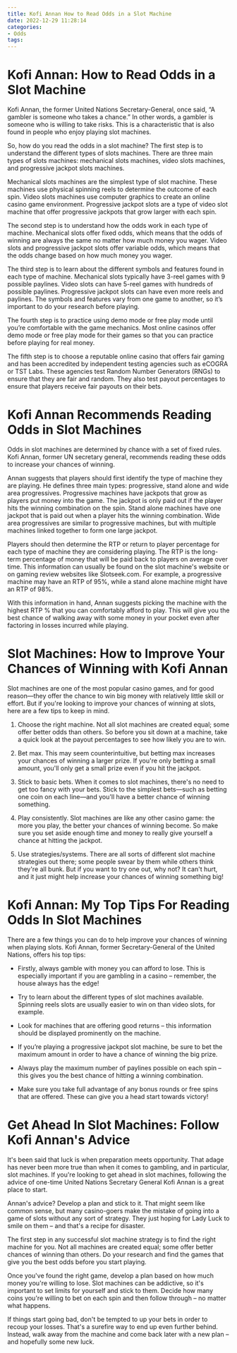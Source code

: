 ```yaml
---
title: Kofi Annan How to Read Odds in a Slot Machine
date: 2022-12-29 11:28:14
categories:
- Odds
tags:
---
```



#  Kofi Annan: How to Read Odds in a Slot Machine

Kofi Annan, the former United Nations Secretary-General, once said, “A gambler is someone who takes a chance.” In other words, a gambler is someone who is willing to take risks. This is a characteristic that is also found in people who enjoy playing slot machines.

So, how do you read the odds in a slot machine? The first step is to understand the different types of slots machines. There are three main types of slots machines: mechanical slots machines, video slots machines, and progressive jackpot slots machines.

Mechanical slots machines are the simplest type of slot machine. These machines use physical spinning reels to determine the outcome of each spin. Video slots machines use computer graphics to create an online casino game environment. Progressive jackpot slots are a type of video slot machine that offer progressive jackpots that grow larger with each spin.

The second step is to understand how the odds work in each type of machine. Mechanical slots offer fixed odds, which means that the odds of winning are always the same no matter how much money you wager. Video slots and progressive jackpot slots offer variable odds, which means that the odds change based on how much money you wager.

The third step is to learn about the different symbols and features found in each type of machine. Mechanical slots typically have 3-reel games with 9 possible paylines. Video slots can have 5-reel games with hundreds of possible paylines. Progressive jackpot slots can have even more reels and paylines. The symbols and features vary from one game to another, so it’s important to do your research before playing.

The fourth step is to practice using demo mode or free play mode until you’re comfortable with the game mechanics. Most online casinos offer demo mode or free play mode for their games so that you can practice before playing for real money.

The fifth step is to choose a reputable online casino that offers fair gaming and has been accredited by independent testing agencies such as eCOGRA or TST Labs. These agencies test Random Number Generators (RNGs) to ensure that they are fair and random. They also test payout percentages to ensure that players receive fair payouts on their bets.

#  Kofi Annan Recommends Reading Odds in Slot Machines

Odds in slot machines are determined by chance with a set of fixed rules. Kofi Annan, former UN secretary general, recommends reading these odds to increase your chances of winning.

Annan suggests that players should first identify the type of machine they are playing. He defines three main types: progressive, stand alone and wide area progressives. Progressive machines have jackpots that grow as players put money into the game. The jackpot is only paid out if the player hits the winning combination on the spin. Stand alone machines have one jackpot that is paid out when a player hits the winning combination. Wide area progressives are similar to progressive machines, but with multiple machines linked together to form one large jackpot.

Players should then determine the RTP or return to player percentage for each type of machine they are considering playing. The RTP is the long-term percentage of money that will be paid back to players on average over time. This information can usually be found on the slot machine's website or on gaming review websites like Slotseek.com. For example, a progressive machine may have an RTP of 95%, while a stand alone machine might have an RTP of 98%.

With this information in hand, Annan suggests picking the machine with the highest RTP % that you can comfortably afford to play. This will give you the best chance of walking away with some money in your pocket even after factoring in losses incurred while playing.

#  Slot Machines: How to Improve Your Chances of Winning with Kofi Annan

Slot machines are one of the most popular casino games, and for good reason—they offer the chance to win big money with relatively little skill or effort. But if you're looking to improve your chances of winning at slots, here are a few tips to keep in mind.

1. Choose the right machine. Not all slot machines are created equal; some offer better odds than others. So before you sit down at a machine, take a quick look at the payout percentages to see how likely you are to win.

2. Bet max. This may seem counterintuitive, but betting max increases your chances of winning a larger prize. If you're only betting a small amount, you'll only get a small prize even if you hit the jackpot.

3. Stick to basic bets. When it comes to slot machines, there's no need to get too fancy with your bets. Stick to the simplest bets—such as betting one coin on each line—and you'll have a better chance of winning something.

4. Play consistently. Slot machines are like any other casino game: the more you play, the better your chances of winning become. So make sure you set aside enough time and money to really give yourself a chance at hitting the jackpot.

5. Use strategies/systems. There are all sorts of different slot machine strategies out there; some people swear by them while others think they're all bunk. But if you want to try one out, why not? It can't hurt, and it just might help increase your chances of winning something big!

#  Kofi Annan: My Top Tips For Reading Odds In Slot Machines

There are a few things you can do to help improve your chances of winning when playing slots. Kofi Annan, former Secretary-General of the United Nations, offers his top tips:

* Firstly, always gamble with money you can afford to lose. This is especially important if you are gambling in a casino – remember, the house always has the edge!

* Try to learn about the different types of slot machines available. Spinning reels slots are usually easier to win on than video slots, for example.

* Look for machines that are offering good returns – this information should be displayed prominently on the machine.

* If you’re playing a progressive jackpot slot machine, be sure to bet the maximum amount in order to have a chance of winning the big prize.

* Always play the maximum number of paylines possible on each spin – this gives you the best chance of hitting a winning combination.

* Make sure you take full advantage of any bonus rounds or free spins that are offered. These can give you a head start towards victory!

#  Get Ahead In Slot Machines: Follow Kofi Annan's Advice

It's been said that luck is when preparation meets opportunity. That adage has never been more true than when it comes to gambling, and in particular, slot machines. If you're looking to get ahead in slot machines, following the advice of one-time United Nations Secretary General Kofi Annan is a great place to start.

Annan's advice? Develop a plan and stick to it. That might seem like common sense, but many casino-goers make the mistake of going into a game of slots without any sort of strategy. They just hoping for Lady Luck to smile on them – and that's a recipe for disaster.

The first step in any successful slot machine strategy is to find the right machine for you. Not all machines are created equal; some offer better chances of winning than others. Do your research and find the games that give you the best odds before you start playing.

Once you've found the right game, develop a plan based on how much money you're willing to lose. Slot machines can be addictive, so it's important to set limits for yourself and stick to them. Decide how many coins you're willing to bet on each spin and then follow through – no matter what happens.

If things start going bad, don't be tempted to up your bets in order to recoup your losses. That's a surefire way to end up even further behind. Instead, walk away from the machine and come back later with a new plan – and hopefully some new luck.